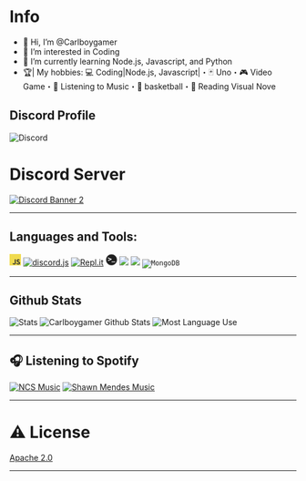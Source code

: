 # Info
- 👋 Hi, I’m @Carlboygamer
- 👀 I’m interested in Coding
- 🌱 I’m currently learning Node.js, Javascript, and Python
- 🏆| My hobbies:
💻 Coding|Node.js, Javascript|・🃏 Uno・🎮 Video Game・🎵 Listening to Music・🏀 basketball・📖  Reading Visual Nove

## Discord Profile
![Discord](https://discord.c99.nl/widget/theme-2/579560370268798989.png)

# Discord Server
[![Discord Banner 2](https://discordapp.com/api/guilds/905004741841551380/widget.png?style=banner2)](https://discord.gg/vXWdRzbH4M)


****

## **Languages and Tools:**  


<code><img height="20" src="https://raw.githubusercontent.com/github/explore/80688e429a7d4ef2fca1e82350fe8e3517d3494d/topics/javascript/javascript.png"></code>
<a href="https://discord.js.org"><img src="https://cdn.discordapp.com/attachments/740865034887888996/740865173065170994/logo-square.png" width="20" alt="discord.js" /></a>
[![Repl.it](https://repl.it/badge/github/)](https://repl.it/)
<code><img height="20" src="https://raw.githubusercontent.com/github/explore/80688e429a7d4ef2fca1e82350fe8e3517d3494d/topics/terminal/terminal.png"></code>
<code><img height="20" src="https://img.shields.io/badge/-Nodejs-43853d?style=flat-square&logo=Node.js&logoColor=white"/></code>
<code><img height="20" src="https://img.shields.io/badge/-Heroku-430098?style=flat-square&logo=heroku&logoColor=white" /></code>
<code><img alt="MongoDB" src="https://img.shields.io/badge/-MongoDB-13aa52?style=flat-square&logo=mongodb&logoColor=white" /></code>


***

## Github Stats
![Stats](https://github-profile-trophy.vercel.app/?username=Carlboygamer&theme=dracula&count_private=true)
![Carlboygamer Github Stats](https://github-readme-stats.vercel.app/api?username=Carlboygamer&show_icons=true&theme=tokyonight)
![Most Language Use](https://github-readme-stats.vercel.app/api/top-langs/?username=Carlboygamer&theme=tokyonight&hide=batchfile)




***

## :headphones: Listening to Spotify

  [![NCS Music](https://img.shields.io/badge/NCS%20Music-%231DB954.svg?&style=for-the-badge&logo=spotify&logoColor=white)](https://open.spotify.com/playlist/7xMr6V00WmTLRzQUFVCx0B)  [![Shawn Mendes Music](https://img.shields.io/badge/Shawn%20Mendes%20Music-%231DB954.svg?&style=for-the-badge&logo=spotify&logoColor=white)](https://open.spotify.com/artist/7n2wHs1TKAczGzO7Dd2rGr)

***
# ⚠️ License
[Apache 2.0](https://github.com/Carlboygamer/License-Apache-2.0/blob/main/LICENSE)
***
